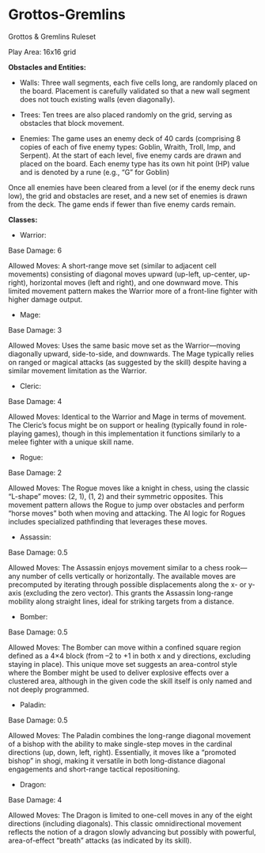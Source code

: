 # Grottos-Gremlins

Grottos & Gremlins Ruleset

Play Area: 16x16 grid

**Obstacles and Entities:**

- Walls: Three wall segments, each five cells long, are randomly placed on the board. Placement is carefully validated so that a new wall segment does not touch existing walls (even diagonally).

- Trees: Ten trees are also placed randomly on the grid, serving as obstacles that block movement.

- Enemies: The game uses an enemy deck of 40 cards (comprising 8 copies of each of five enemy types: Goblin, Wraith, Troll, Imp, and Serpent). At the start of each level, five enemy cards are drawn and placed on the board. Each enemy type has its own hit point (HP) value and is denoted by a rune (e.g., “G” for Goblin)

Once all enemies have been cleared from a level (or if the enemy deck runs low), the grid and obstacles are reset, and a new set of enemies is drawn from the deck. The game ends if fewer than five enemy cards remain.

**Classes:**

- Warrior:

Base Damage: 6

Allowed Moves:
A short-range move set (similar to adjacent cell movements) consisting of diagonal moves upward (up-left, up-center, up-right), horizontal moves (left and right), and one downward move. This limited movement pattern makes the Warrior more of a front-line fighter with higher damage output.

- Mage:

Base Damage: 3

Allowed Moves:
Uses the same basic move set as the Warrior—moving diagonally upward, side-to-side, and downwards. The Mage typically relies on ranged or magical attacks (as suggested by the skill) despite having a similar movement limitation as the Warrior.

- Cleric:

Base Damage: 4

Allowed Moves:
Identical to the Warrior and Mage in terms of movement. The Cleric’s focus might be on support or healing (typically found in role-playing games), though in this implementation it functions similarly to a melee fighter with a unique skill name.

- Rogue:

Base Damage: 2

Allowed Moves:
The Rogue moves like a knight in chess, using the classic “L-shape” moves: (2, 1), (1, 2) and their symmetric opposites. This movement pattern allows the Rogue to jump over obstacles and perform “horse moves” both when moving and attacking. The AI logic for Rogues includes specialized pathfinding that leverages these moves.

- Assassin:

Base Damage: 0.5

Allowed Moves:
The Assassin enjoys movement similar to a chess rook—any number of cells vertically or horizontally. The available moves are precomputed by iterating through possible displacements along the x- or y-axis (excluding the zero vector). This grants the Assassin long-range mobility along straight lines, ideal for striking targets from a distance.

- Bomber:

Base Damage: 0.5

Allowed Moves:
The Bomber can move within a confined square region defined as a 4×4 block (from –2 to +1 in both x and y directions, excluding staying in place). This unique move set suggests an area-control style where the Bomber might be used to deliver explosive effects over a clustered area, although in the given code the skill itself is only named and not deeply programmed.

- Paladin:

Base Damage: 0.5

Allowed Moves:
The Paladin combines the long-range diagonal movement of a bishop with the ability to make single-step moves in the cardinal directions (up, down, left, right). Essentially, it moves like a “promoted bishop” in shogi, making it versatile in both long-distance diagonal engagements and short-range tactical repositioning.

- Dragon:

Base Damage: 4

Allowed Moves:
The Dragon is limited to one-cell moves in any of the eight directions (including diagonals). This classic omnidirectional movement reflects the notion of a dragon slowly advancing but possibly with powerful, area-of-effect “breath” attacks (as indicated by its skill).

